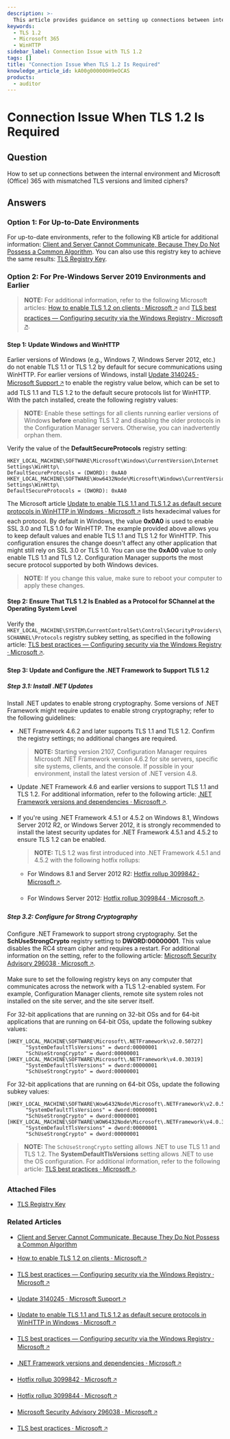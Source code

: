```yaml
---
description: >-
  This article provides guidance on setting up connections between internal environments and Microsoft 365 when facing TLS version mismatches and limited ciphers.
keywords:
  - TLS 1.2
  - Microsoft 365
  - WinHTTP
sidebar_label: Connection Issue with TLS 1.2
tags: []
title: "Connection Issue When TLS 1.2 Is Required"
knowledge_article_id: kA00g000000H9eOCAS
products:
  - auditor
---
```


# Connection Issue When TLS 1.2 Is Required

## Question

How to set up connections between the internal environment and Microsoft (Office) 365 with mismatched TLS versions and limited ciphers?

## Answers

### Option 1: For Up-to-Date Environments

For up-to-date environments, refer to the following KB article for additional information: [Client and Server Cannot Communicate, Because They Do Not Possess a Common Algorithm](https://docs.netwrix.com/docs/kb/auditor/client-and-server-cannot-communicate-because-they-do-not-possess-a-common-algorithm). You can also use this registry key to achieve the same results: [TLS Registry Key](https://netwrix.com/download/products/KnowledgeBase/TLSRegkey.reg).

### Option 2: For Pre-Windows Server 2019 Environments and Earlier

> **NOTE:** For additional information, refer to the following Microsoft articles: [How to enable TLS 1.2 on clients ⸱ Microsoft 🡥](https://learn.microsoft.com/en-us/mem/configmgr/core/plan-design/security/enable-tls-1-2-client) and [TLS best practices — Configuring security via the Windows Registry ⸱ Microsoft 🡥](https://learn.microsoft.com/en-us/dotnet/framework/network-programming/tls#configuring-security-via-the-windows-registry).

#### Step 1: Update Windows and WinHTTP

Earlier versions of Windows (e.g., Windows 7, Windows Server 2012, etc.) do not enable TLS 1.1 or TLS 1.2 by default for secure communications using WinHTTP. For earlier versions of Windows, install [Update 3140245 ⸱ Microsoft Support 🡥](https://support.microsoft.com/topic/update-to-enable-tls-1-1-and-tls-1-2-as-default-secure-protocols-in-winhttp-in-windows-c4bd73d2-31d7-761e-0178-11268bb10392) to enable the registry value below, which can be set to add TLS 1.1 and TLS 1.2 to the default secure protocols list for WinHTTP. With the patch installed, create the following registry values:

> **NOTE:** Enable these settings for all clients running earlier versions of Windows **before** enabling TLS 1.2 and disabling the older protocols in the Configuration Manager servers. Otherwise, you can inadvertently orphan them.

Verify the value of the **DefaultSecureProtocols** registry setting:

```Registry
HKEY_LOCAL_MACHINE\SOFTWARE\Microsoft\Windows\CurrentVersion\Internet Settings\WinHttp\
DefaultSecureProtocols = (DWORD): 0xAA0
HKEY_LOCAL_MACHINE\SOFTWARE\Wow6432Node\Microsoft\Windows\CurrentVersion\Internet Settings\WinHttp\
DefaultSecureProtocols = (DWORD): 0xAA0
```

The Microsoft article [Update to enable TLS 1.1 and TLS 1.2 as default secure protocols in WinHTTP in Windows ⸱ Microsoft 🡥](https://support.microsoft.com/topic/update-to-enable-tls-1-1-and-tls-1-2-as-default-secure-protocols-in-winhttp-in-windows-c4bd73d2-31d7-761e-0178-11268bb10392) lists hexadecimal values for each protocol. By default in Windows, the value **0x0A0** is used to enable SSL 3.0 and TLS 1.0 for WinHTTP. The example provided above allows you to keep default values and enable TLS 1.1 and TLS 1.2 for WinHTTP. This configuration ensures the change doesn't affect any other application that might still rely on SSL 3.0 or TLS 1.0. You can use the **0xA00** value to only enable TLS 1.1 and TLS 1.2. Configuration Manager supports the most secure protocol supported by both Windows devices.

> **NOTE:** If you change this value, make sure to reboot your computer to apply these changes.

#### Step 2: Ensure That TLS 1.2 Is Enabled as a Protocol for SChannel at the Operating System Level

Verify the `HKEY_LOCAL_MACHINE\SYSTEM\CurrentControlSet\Control\SecurityProviders\SCHANNEL\Protocols` registry subkey setting, as specified in the following article: [TLS best practices — Configuring security via the Windows Registry ⸱ Microsoft 🡥](https://docs.microsoft.com/en-us/dotnet/framework/network-programming/tls#configuring-security-via-the-windows-registry).

#### Step 3: Update and Configure the .NET Framework to Support TLS 1.2

##### Step 3.1: Install .NET Updates

Install .NET updates to enable strong cryptography. Some versions of .NET Framework might require updates to enable strong cryptography; refer to the following guidelines:

- .NET Framework 4.6.2 and later supports TLS 1.1 and TLS 1.2. Confirm the registry settings; no additional changes are required.

  > **NOTE:** Starting version 2107, Configuration Manager requires Microsoft .NET Framework version 4.6.2 for site servers, specific site systems, clients, and the console. If possible in your environment, install the latest version of .NET version 4.8.

- Update .NET Framework 4.6 and earlier versions to support TLS 1.1 and TLS 1.2. For additional information, refer to the following article: [.NET Framework versions and dependencies ⸱ Microsoft 🡥](https://docs.microsoft.com/en-us/dotnet/framework/migration-guide/versions-and-dependencies).

- If you're using .NET Framework 4.5.1 or 4.5.2 on Windows 8.1, Windows Server 2012 R2, or Windows Server 2012, it is strongly recommended to install the latest security updates for .NET Framework 4.5.1 and 4.5.2 to ensure TLS 1.2 can be enabled.

  > **NOTE:** TLS 1.2 was first introduced into .NET Framework 4.5.1 and 4.5.2 with the following hotfix rollups:
  
  - For Windows 8.1 and Server 2012 R2: [Hotfix rollup 3099842 ⸱ Microsoft 🡥](https://support.microsoft.com/topic/hotfix-rollup-3099842-for-the-net-framework-4-5-2-and-the-net-framework-4-5-1-on-windows-7b629c7e-bea4-4838-2512-e22e8bad368a).
  
  - For Windows Server 2012: [Hotfix rollup 3099844 ⸱ Microsoft 🡥](https://support.microsoft.com/topic/hotfix-rollup-3099844-for-the-net-framework-4-5-2-4-5-1-and-4-5-on-windows-ee48ac0d-79be-28f7-563d-e7bd46040dd3).

##### Step 3.2: Configure for Strong Cryptography

Configure .NET Framework to support strong cryptography. Set the **SchUseStrongCrypto** registry setting to **DWORD:00000001**. This value disables the RC4 stream cipher and requires a restart. For additional information on the setting, refer to the following article: [Microsoft Security Advisory 296038 ⸱ Microsoft 🡥](https://docs.microsoft.com/en-us/security-updates/SecurityAdvisories/2015/2960358).

Make sure to set the following registry keys on any computer that communicates across the network with a TLS 1.2-enabled system. For example, Configuration Manager clients, remote site system roles not installed on the site server, and the site server itself.

For 32-bit applications that are running on 32-bit OSs and for 64-bit applications that are running on 64-bit OSs, update the following subkey values:

```Registry
[HKEY_LOCAL_MACHINE\SOFTWARE\Microsoft\.NETFramework\v2.0.50727]
      "SystemDefaultTlsVersions" = dword:00000001
      "SchUseStrongCrypto" = dword:00000001
[HKEY_LOCAL_MACHINE\SOFTWARE\Microsoft\.NETFramework\v4.0.30319]
      "SystemDefaultTlsVersions" = dword:00000001
      "SchUseStrongCrypto" = dword:00000001
```

For 32-bit applications that are running on 64-bit OSs, update the following subkey values:

```Registry
[HKEY_LOCAL_MACHINE\SOFTWARE\Wow6432Node\Microsoft\.NETFramework\v2.0.50727]
      "SystemDefaultTlsVersions" = dword:00000001
      "SchUseStrongCrypto" = dword:00000001
[HKEY_LOCAL_MACHINE\SOFTWARE\WOW6432Node\Microsoft\.NETFramework\v4.0.30319]
      "SystemDefaultTlsVersions" = dword:00000001
      "SchUseStrongCrypto" = dword:00000001
```

> **NOTE:** The `SchUseStrongCrypto` setting allows .NET to use TLS 1.1 and TLS 1.2. The **SystemDefaultTlsVersions** setting allows .NET to use the OS configuration. For additional information, refer to the following article: [TLS best practices ⸱ Microsoft 🡥](https://docs.microsoft.com/en-us/dotnet/framework/network-programming/tls).

### Attached Files

- [TLS Registry Key](https://netwrix.com/download/products/KnowledgeBase/TLSRegkey.reg)

### Related Articles

- [Client and Server Cannot Communicate, Because They Do Not Possess a Common Algorithm](https://docs.netwrix.com/docs/kb/auditor/client-and-server-cannot-communicate-because-they-do-not-possess-a-common-algorithm)

- [How to enable TLS 1.2 on clients ⸱ Microsoft 🡥](https://learn.microsoft.com/en-us/mem/configmgr/core/plan-design/security/enable-tls-1-2-client)

- [TLS best practices — Configuring security via the Windows Registry ⸱ Microsoft 🡥](https://learn.microsoft.com/en-us/dotnet/framework/network-programming/tls#configuring-security-via-the-windows-registry)

- [Update 3140245 ⸱ Microsoft Support 🡥](https://support.microsoft.com/topic/update-to-enable-tls-1-1-and-tls-1-2-as-default-secure-protocols-in-winhttp-in-windows-c4bd73d2-31d7-761e-0178-11268bb10392)

- [Update to enable TLS 1.1 and TLS 1.2 as default secure protocols in WinHTTP in Windows ⸱ Microsoft 🡥](https://support.microsoft.com/topic/update-to-enable-tls-1-1-and-tls-1-2-as-default-secure-protocols-in-winhttp-in-windows-c4bd73d2-31d7-761e-0178-11268bb10392)

- [TLS best practices — Configuring security via the Windows Registry ⸱ Microsoft 🡥](https://docs.microsoft.com/en-us/dotnet/framework/network-programming/tls#configuring-security-via-the-windows-registry)

- [.NET Framework versions and dependencies ⸱ Microsoft 🡥](https://docs.microsoft.com/en-us/dotnet/framework/migration-guide/versions-and-dependencies)

- [Hotfix rollup 3099842 ⸱ Microsoft 🡥](https://support.microsoft.com/topic/hotfix-rollup-3099842-for-the-net-framework-4-5-2-and-the-net-framework-4-5-1-on-windows-7b629c7e-bea4-4838-2512-e22e8bad368a)

- [Hotfix rollup 3099844 ⸱ Microsoft 🡥](https://support.microsoft.com/topic/hotfix-rollup-3099844-for-the-net-framework-4-5-2-4-5-1-and-4-5-on-windows-ee48ac0d-79be-28f7-563d-e7bd46040dd3)

- [Microsoft Security Advisory 296038 ⸱ Microsoft 🡥](https://docs.microsoft.com/en-us/security-updates/SecurityAdvisories/2015/2960358)

- [TLS best practices ⸱ Microsoft 🡥](https://docs.microsoft.com/en-us/dotnet/framework/network-programming/tls)